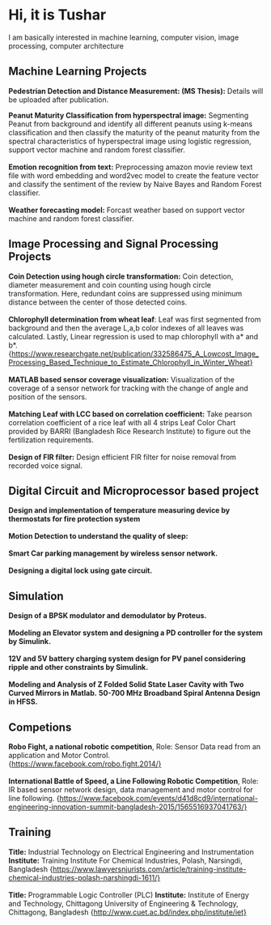 
# Hi, it is Tushar
I am basically interested in machine learning, computer vision, image processing, computer architecture

## Machine Learning Projects

**Pedestrian Detection and Distance Measurement: (MS Thesis):** Details will be uploaded after publication.

**Peanut Maturity Classification from hyperspectral image:** Segmenting Peanut from background and identify all different peanuts using k-means classification and then classify the maturity of the peanut maturity from the spectral characteristics of hyperspectral image using logistic regression, support vector machine and random forest classifier. <br><br>
**Emotion recognition from text:** Preprocessing amazon movie review text file with word embedding and word2vec model to create the feature vector and classify the sentiment of the review by Naive Bayes and Random Forest classifier. <br>
<br>
**Weather forecasting model:** Forcast weather based on support vector machine and random forest classifier.

## Image Processing and Signal Processing Projects

**Coin Detection using hough circle transformation:** Coin detection, diameter measurement and coin counting using hough circle transformation. Here, redundant coins are suppressed using minimum distance between the center of those detected coins. <br>
<br>
**Chlorophyll determination from wheat leaf**: Leaf was first segmented from background and then the average L,a,b color indexes of all leaves was calculated. Lastly, Linear regression is used to map chlorophyll with a* and b*. {https://www.researchgate.net/publication/332586475_A_Lowcost_Image_Processing_Based_Technique_to_Estimate_Chlorophyll_in_Winter_Wheat}<br> 
<br>
**MATLAB based sensor coverage visualization:** Visualization of the coverage of a sensor network for tracking with the change of angle and position of the sensors. 
<br><br>
**Matching Leaf with LCC based on correlation coefficient:** Take pearson correlation coefficient of a rice leaf with all 4 strips Leaf Color Chart provided by BARRI (Bangladesh Rice Research Institute) to figure out the fertilization requirements. 
<br>
<br>
**Design of FIR filter:** Design efficient FIR filter for noise removal from recorded voice signal. 

## Digital Circuit and Microprocessor based project

**Design and implementation of temperature measuring device by thermostats for fire protection system** <br><br>
**Motion Detection to understand the quality of sleep:**<br><br>
**Smart Car parking management by wireless sensor network.**<br><br>
**Designing a digital lock using gate circuit.**<br>

## Simulation 
**Design of a BPSK modulator and demodulator by Proteus.** <br><br>
**Modeling an Elevator system and designing a PD controller for the system by Simulink.**<br><br>
**12V and 5V battery charging system design for PV panel considering ripple and other constraints by Simulink.**<br><br>
**Modeling and Analysis of Z Folded Solid State Laser Cavity with Two Curved Mirrors in Matlab.**
**50-700 MHz Broadband Spiral Antenna Design in HFSS.**

## Competions
**Robo Fight, a national robotic competition**, Role: Sensor Data read from an application and Motor Control. {https://www.facebook.com/robo.fight.2014/}<br>
<br>
**International Battle of Speed, a Line Following Robotic Competition**, Role: IR based sensor network design, data management and motor control for line following. {https://www.facebook.com/events/d41d8cd9/international-engineering-innovation-summit-bangladesh-2015/1565516937041763/}

## Training
**Title:** Industrial Technology on Electrical Engineering and Instrumentation **Institute:** Training Institute For Chemical Industries, Polash, Narsingdi, Bangladesh {https://www.lawyersnjurists.com/article/training-institute-chemical-industries-polash-narshingdi-1611/}<br><br>
**Title:** Programmable Logic Controller (PLC) **Institute:** Institute of Energy and Technology, Chittagong University of Engineering & Technology, Chittagong, Bangladesh {http://www.cuet.ac.bd/index.php/institute/iet}
